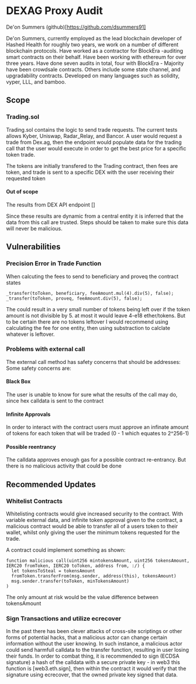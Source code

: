 # DEXAG Proxy Audit
De'on Summers (github)[https://github.com/dsummers91]

De'on Summers, currently employed as the lead blockchain developer of Hashed Health for roughly two years, we work on a number of different blockchain protocols. Have worked as a contractor for BlockEra -auditing smart contracts on their behalf. Have been working with ethereum for over three years. Have done seven audits in total, four with BlockEra - Majority have been crowdsale contracts. Others include some state channel, and upgradability contracts. Developed on many languages such as solidity, vyper, LLL, and bamboo.

## Scope

### Trading.sol
Trading.sol contains the logic to send trade requests. The current tests allows Kyber, Uniswap, Radar_Relay, and Bancor. A user would request a trade from Dex.ag, then the endpoint would populate data for the trading call that the user would execute in order to get the best price for a specific token trade.

The tokens are initially transfered to the Trading contract, then fees are token, and trade is sent to a specific DEX with the user receiving their requested token

#### Out of scope
The results from DEX API endpoint []

Since these results are dynamic from a central entity it is inferred that the data from this call are trusted. Steps should be taken to make sure this data will never be malicious.

## Vulnerabilities

### Precision Error in Trade Function


When calcuting the fees to send to beneficiary and proveq the contract states

```
_transfer(toToken, beneficiary, feeAmount.mul(4).div(5), false);
_transfer(toToken, proveq, feeAmount.div(5), false);
```


The could result in a very small number of tokens being left over if the token amount is not divisible by 5. at most it would leave 4-e18 ether/tokens. But to be certain there are no tokens leftover I would recommend using calculating the fee for one entity, then using substraction to calclate whatever is leftover.

### Problems with external call

The external call method has safety concerns that should be addresses:
Some safety concerns are:

#### Black Box
The user is unable to know for sure what the results of the call may do, since hex calldata is sent to the contract
#### Infinite Approvals
In order to interact with the contract users must approve an infinate amount of tokens for each token that will be traded (0 - 1 which equates to 2^256-1)
#### Possible reentrancy
The calldata approves enough gas for a possible contract re-entrancy. But there is no  malicious activity that could be done 


## Recommended Updates

### Whitelist Contracts
Whitelisting contracts would give increased security to the contract. With variable external data, and infinite token approval given to the contract, a malicious contract would be able to transfer all of a users token to their wallet, whilst only giving the user the minimum tokens requested for the trade. 

A contract could implement something as shown:
```
function malicious call(uint256 mintokensAmount, uint256 tokensAmount, IERC20 fromToken, IERC20 toToken, address from, :/) {
  let tokensToSteal = tokensAmount
  fromToken.transferFrom(msg.sender, address(this), tokensAmount)
  msg.sender.transfer(toToken, minTokensAmount)
)
```

The only amount at risk would be the value difference between tokensAmount

### Sign Transactions and utilize ecrecover
In the past there has been clever attacks of cross-site scriptings or other forms of potential hacks, that a malicious actor can change certain information without the user knowing. In such instance, a malicious actor could send harmfull calldata to the transfer function, resulting in user losing their funds. In order to combat thing, it is recommended to sign  (ECDSA signature) a hash of the calldata with a secure private key - in web3 this function is [web3.eth.sign], then within the contract it would verify that the signature using ecrecover, that the owned private key signed that data.


